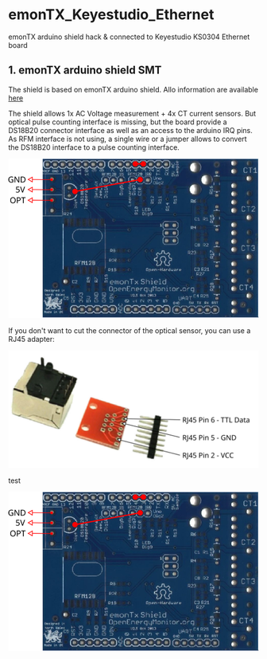 # emonTX_Keyestudio_Ethernet
emonTX arduino shield hack & connected to Keyestudio KS0304 Ethernet board
  
  
  ## 1. emonTX arduino shield SMT
  
  The shield is based on emonTX arduino shield.
  Allo information are available [here](https://github.com/openenergymonitor/emontx-shield)
    
  The shield allows 1x AC Voltage measurement + 4x CT current sensors.
  But optical pulse counting interface is missing, but the board provide a DS18B20 connector interface as well as an access to the arduino IRQ pins.
  As RFM interface is not using, a single wire or a jumper allows to convert the DS18B20 interface to a pulse counting interface.
  
  ![emonTX_modified](https://github.com/bonjour81/emonTX_Keyestudio_Ethernet/blob/development/assets/interrupt.svg)

  





If you don't want to cut the connector of the optical sensor, you can use a RJ45 adapter:

  ![rj45adapter](https://github.com/bonjour81/emonTX_Keyestudio_Ethernet/blob/development/assets/RJ45_adapter.svg)


test

![emonTX_modified](https://raw.githubusercontent.com/bonjour81/emonTX_Keyestudio_Ethernet/development/assets/interrupt.svg?sanitize=true)
